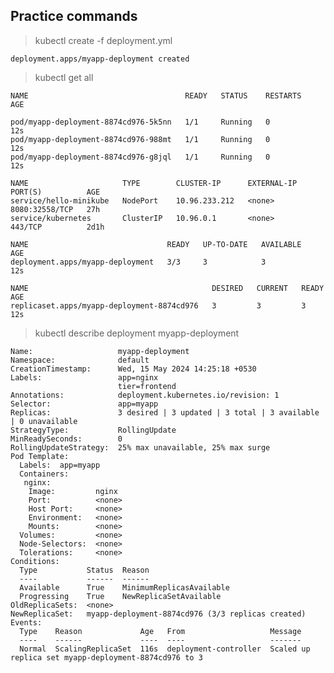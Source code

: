 ## Practice commands


> kubectl create -f deployment.yml 

``` deployment.apps/myapp-deployment created ```

> kubectl get all

```
NAME                                   READY   STATUS    RESTARTS   AGE

pod/myapp-deployment-8874cd976-5k5nn   1/1     Running   0          12s
pod/myapp-deployment-8874cd976-988mt   1/1     Running   0          12s
pod/myapp-deployment-8874cd976-g8jql   1/1     Running   0          12s

NAME                     TYPE        CLUSTER-IP      EXTERNAL-IP   PORT(S)          AGE
service/hello-minikube   NodePort    10.96.233.212   <none>        8080:32558/TCP   27h
service/kubernetes       ClusterIP   10.96.0.1       <none>        443/TCP          2d1h

NAME                               READY   UP-TO-DATE   AVAILABLE   AGE
deployment.apps/myapp-deployment   3/3     3            3           12s

NAME                                         DESIRED   CURRENT   READY   AGE
replicaset.apps/myapp-deployment-8874cd976   3         3         3       12s

```

> kubectl describe deployment myapp-deployment

```
Name:                   myapp-deployment
Namespace:              default
CreationTimestamp:      Wed, 15 May 2024 14:25:18 +0530
Labels:                 app=nginx
                        tier=frontend
Annotations:            deployment.kubernetes.io/revision: 1
Selector:               app=myapp
Replicas:               3 desired | 3 updated | 3 total | 3 available | 0 unavailable
StrategyType:           RollingUpdate
MinReadySeconds:        0
RollingUpdateStrategy:  25% max unavailable, 25% max surge
Pod Template:
  Labels:  app=myapp
  Containers:
   nginx:
    Image:         nginx
    Port:          <none>
    Host Port:     <none>
    Environment:   <none>
    Mounts:        <none>
  Volumes:         <none>
  Node-Selectors:  <none>
  Tolerations:     <none>
Conditions:
  Type           Status  Reason
  ----           ------  ------
  Available      True    MinimumReplicasAvailable
  Progressing    True    NewReplicaSetAvailable
OldReplicaSets:  <none>
NewReplicaSet:   myapp-deployment-8874cd976 (3/3 replicas created)
Events:
  Type    Reason             Age   From                   Message
  ----    ------             ----  ----                   -------
  Normal  ScalingReplicaSet  116s  deployment-controller  Scaled up replica set myapp-deployment-8874cd976 to 3

```


